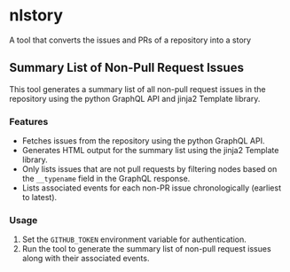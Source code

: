 # nlstory
A tool that converts the issues and PRs of a repository into a story

## Summary List of Non-Pull Request Issues
This tool generates a summary list of all non-pull request issues in the repository using the python GraphQL API and jinja2 Template library.

### Features
- Fetches issues from the repository using the python GraphQL API.
- Generates HTML output for the summary list using the jinja2 Template library.
- Only lists issues that are not pull requests by filtering nodes based on the `__typename` field in the GraphQL response.
- Lists associated events for each non-PR issue chronologically (earliest to latest).

### Usage
1. Set the `GITHUB_TOKEN` environment variable for authentication.
2. Run the tool to generate the summary list of non-pull request issues along with their associated events.
